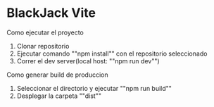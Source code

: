# BlackJack Vite

Como ejecutar el proyecto
1. Clonar repositorio 
2. Ejecutar comando ""npm install"" con el repositorio seleccionado
3. Correr el dev server(local host: ""npm run dev"")

Como generar build de produccion
1. Seleccionar el directorio y ejecutar ""npm run build""
2. Desplegar la carpeta ""dist""